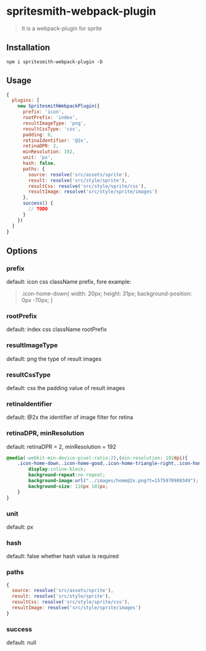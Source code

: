 <!--
 * @Author: daipeng
 * @Date: 2019-12-10 17:48:26
 * @LastEditors: VSCode
 * @LastEditTime: 2019-12-10 18:24:43
 * @Description: 
 -->
# spritesmith-webpack-plugin


> It is a webpack-plugin for sprite

## Installation

```shell
npm i spritesmith-webpack-plugin -D
```

## Usage
```js
{
  plugins: [
    new SpritesmithWebpackPlugin({
      prefix: 'icon',
      rootPrefix: 'index',
      resultImageType: 'png',
      resultCssType: 'css',
      padding: 6,
      retinaIdentifier: '@2x',
      retinaDPR: 2,
      minResolution: 192,
      unit: 'px',
      hash: false,
      paths: {
        source: resolve('src/assets/sprite'),
        result: resolve('src/style/sprite'),
        resultCss: resolve('src/style/sprite/css'),
        resultImage: resolve('src/style/sprite/images')
      },
      success() {
        // TODO
      }
    })
  ]
}
```
## Options
### prefix
default: icon
css className prefix, fore example:
> .icon-home-down{ width: 20px; height: 31px; background-position: 0px -70px; }

### rootPrefix
default: index
css className rootPrefix

### resultImageType
default: png
the type of result images

### resultCssType
default: css
the padding value of result images

### retinaIdentifier
default: @2x
the identifier of image filter for retina

### retinaDPR, minResolution
default: retinaDPR = 2, minResolution = 192
```css
@media(-webkit-min-device-pixel-ratio:2),(min-resolution: 192dpi){
	.icon-home-down,.icon-home-good,.icon-home-triangle-right,.icon-home-update {
		display:inline-block;
		background-repeat:no-repeat;
		background-image:url("../images/home@2x.png?t=1575970989349");
		background-size: 116px 101px;
	}
}
```
### unit
default: px

### hash
default: false
whether hash value is required

### paths
```js
{
  source: resolve('src/assets/sprite'),
  result: resolve('src/style/sprite'),
  resultCss: resolve('src/style/sprite/css'),
  resultImage: resolve('src/style/sprite/images')
}
```
### success
default: null